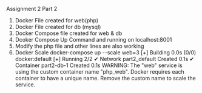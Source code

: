 Assignment 2 Part 2

1. Docker File created for web(php)
2. Docker File created for db (mysql)
3. Docker Compose file created for web & db
4. Dcoker Compose Up Command and running on localhost:8001
5. Modify the php file and other lines are also working
6. Docker Scale
   docker-compose up --scale web=3
[+] Building 0.0s (0/0)                                                                                  docker:default
[+] Running 2/2
 ✔ Network part2_default  Created                                                                                  0.1s
 ✔ Container part2-db-1   Created                                                                                  0.1s
WARNING: The "web" service is using the custom container name "php_web". Docker requires each container to have a unique name. Remove the custom name to scale the service.

